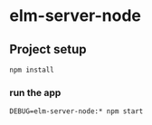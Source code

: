 # elm-server-node

## Project setup
```
npm install
```

### run the app
```
DEBUG=elm-server-node:* npm start
```